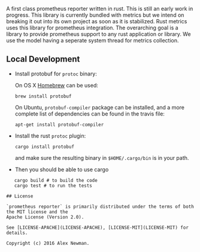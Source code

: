 A first class prometheus reporter written in rust. This is still an early work in progress. 
This library is currently bundled with metrics but we intend on breaking it out into its own
project as soon as it is stabilized. Rust metrics uses this library for prometheus integration.
The overarching goal is a library to provide prometheus support to any rust application or library.
We use the model having a seperate system thread for metrics collection.

## Local Development

- Install protobuf for `protoc` binary:

    On OS X [Homebrew](https://github.com/Homebrew/homebrew) can be used:

    ```
    brew install protobuf
    ```

    On Ubuntu, `protobuf-compiler` package can be installed, and a more complete
list of dependencies can be found in the travis file:

    ```
    apt-get install protobuf-compiler
    ```
- Install the rust `protoc` plugin:

    ```
    cargo install protobuf
    ```

    and make sure the resulting binary in `$HOME/.cargo/bin` is in your path.


- Then you should be able to use cargo
 ```
    cargo build # to build the code
    cargo test # to run the tests

## License

`prometheus reporter` is primarily distributed under the terms of both the MIT license and the
Apache License (Version 2.0).

See [LICENSE-APACHE](LICENSE-APACHE), [LICENSE-MIT](LICENSE-MIT) for details.

Copyright (c) 2016 Alex Newman.
